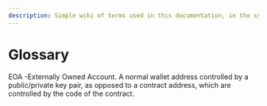 ```yaml
---
description: Simple wiki of terms used in this documentation, in the system, in the webapp.
---
```


# Glossary

EOA -Externally Owned Account. A normal wallet address controlled by a public/private key pair, as opposed to a contract address, which are controlled by the code of the contract.
